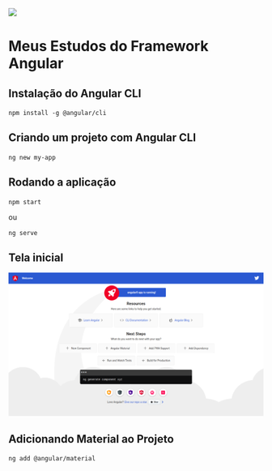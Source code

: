 ![](https://angular.io/assets/images/logos/angular/logo-nav@2x.png)

# Meus Estudos do Framework Angular


## Instalação do Angular CLI

    npm install -g @angular/cli


## Criando um projeto com Angular CLI

    ng new my-app


## Rodando a aplicação


    npm start

ou

    ng serve


## Tela inicial

![](img/Captura%20de%20tela%20de%202021-02-19%2020-14-01.png)


## Adicionando Material ao Projeto

    ng add @angular/material